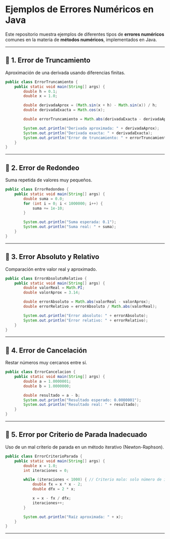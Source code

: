 # Ejemplos de Errores Numéricos en Java

Este repositorio muestra ejemplos de diferentes tipos de **errores numéricos** comunes en la materia de **métodos numéricos**, implementados en Java.

---

## 🔹 1. Error de Truncamiento

Aproximación de una derivada usando diferencias finitas.

```java
public class ErrorTruncamiento {
    public static void main(String[] args) {
        double h = 0.1;
        double x = 1.0;

        double derivadaAprox = (Math.sin(x + h) - Math.sin(x)) / h;
        double derivadaExacta = Math.cos(x);

        double errorTruncamiento = Math.abs(derivadaExacta - derivadaAprox);

        System.out.println("Derivada aproximada: " + derivadaAprox);
        System.out.println("Derivada exacta: " + derivadaExacta);
        System.out.println("Error de truncamiento: " + errorTruncamiento);
    }
}
```

---

## 🔹 2. Error de Redondeo

Suma repetida de valores muy pequeños.

```java
public class ErrorRedondeo {
    public static void main(String[] args) {
        double suma = 0.0;
        for (int i = 0; i < 1000000; i++) {
            suma += 1e-10;
        }

        System.out.println("Suma esperada: 0.1");
        System.out.println("Suma real: " + suma);
    }
}
```

---

## 🔹 3. Error Absoluto y Relativo

Comparación entre valor real y aproximado.

```java
public class ErrorAbsolutoRelativo {
    public static void main(String[] args) {
        double valorReal = Math.PI;
        double valorAprox = 3.14;

        double errorAbsoluto = Math.abs(valorReal - valorAprox);
        double errorRelativo = errorAbsoluto / Math.abs(valorReal);

        System.out.println("Error absoluto: " + errorAbsoluto);
        System.out.println("Error relativo: " + errorRelativo);
    }
}
```

---

## 🔹 4. Error de Cancelación

Restar números muy cercanos entre sí.

```java
public class ErrorCancelacion {
    public static void main(String[] args) {
        double a = 1.0000001;
        double b = 1.0000000;

        double resultado = a - b;
        System.out.println("Resultado esperado: 0.0000001");
        System.out.println("Resultado real: " + resultado);
    }
}
```

---

## 🔹 5. Error por Criterio de Parada Inadecuado

Uso de un mal criterio de parada en un método iterativo (Newton-Raphson).

```java
public class ErrorCriterioParada {
    public static void main(String[] args) {
        double x = 1.0;
        int iteraciones = 0;

        while (iteraciones < 1000) { // Criterio malo: solo número de iteraciones
            double fx = x * x - 2;
            double dfx = 2 * x;

            x = x - fx / dfx;
            iteraciones++;
        }

        System.out.println("Raíz aproximada: " + x);
    }
}
```

---
